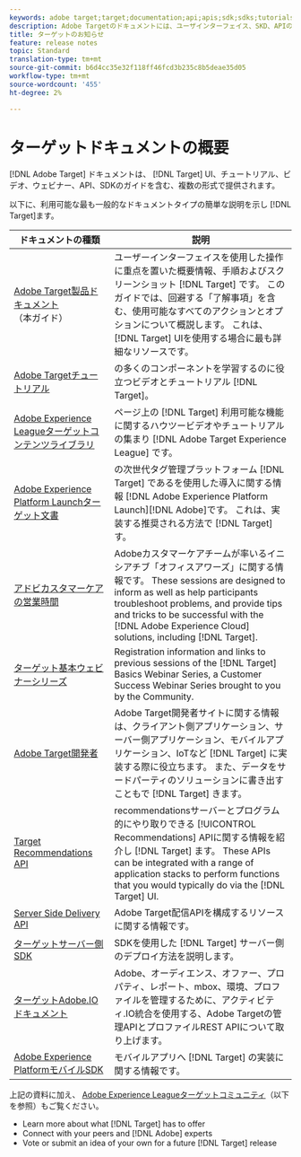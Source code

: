 ```yaml
---
keywords: adobe target;target;documentation;api;apis;sdk;sdks;tutorials;doc;documentation
description: Adobe Targetのドキュメントには、ユーザインターフェイス、SKD、APIの概要、チュートリアル、ガイドなど、複数の形式が用意されています。
title: ターゲットのお知らせ
feature: release notes
topic: Standard
translation-type: tm+mt
source-git-commit: b6d4cc35e32f118ff46fcd3b235c8b5deae35d05
workflow-type: tm+mt
source-wordcount: '455'
ht-degree: 2%

---
```



# ターゲットドキュメントの概要

[!DNL Adobe Target] ドキュメントは、 [!DNL Target] UI、チュートリアル、ビデオ、ウェビナー、API、SDKのガイドを含む、複数の形式で提供されます。

以下に、利用可能な最も一般的なドキュメントタイプの簡単な説明を示し [!DNL Target]ます。

| ドキュメントの種類 | 説明 |
| --- | --- |
| [Adobe Target製品ドキュメント](/help/target-home.md)<br>（本ガイド） | ユーザーインターフェイスを使用した操作に重点を置いた概要情報、手順およびスクリーンショット [!DNL Target] です。 このガイドでは、回避する「了解事項」を含む、使用可能なすべてのアクションとオプションについて概説します。 これは、 [!DNL Target] UIを使用する場合に最も詳細なリソースです。 |
| [Adobe Targetチュートリアル](https://docs.adobe.com/content/help/en/target-learn/tutorials/overview.html) | の多くのコンポーネントを学習するのに役立つビデオとチュートリアル [!DNL Target]。 |
| [Adobe Experience Leagueターゲットコンテンツライブラリ](https://guided.adobe.com/#recommended/solutions/target) | ページ上の [!DNL Target] 利用可能な機能に関するハウツービデオやチュートリアルの集まり [!DNL Adobe Target Experience League] です。 |
| [Adobe Experience Platform Launchターゲット文書](/help/c-implementing-target/c-implementing-target-for-client-side-web/how-to-deployatjs/cmp-implementing-target-using-adobe-launch.md) | の次世代タグ管理プラットフォーム [!DNL Target] であるを使用した導入に関する情報 [!DNL Adobe Experience Platform Launch][!DNL Adobe]です。 これは、実装する推奨される方法で [!DNL Target]す。 |
| [アドビカスタマーケアの営業時間](/help/cmp-resources-and-contact-information.md#concept_58EA30379D3B48C4848BA2A8C464A5B7) | Adobeカスタマーケアチームが率いるイニシアチブ「オフィスアワーズ」に関する情報です。 These sessions are designed to inform as well as help participants troubleshoot problems, and provide tips and tricks to be successful with the [!DNL Adobe Experience Cloud] solutions, including [!DNL Target]. |
| [ターゲット基本ウェビナーシリーズ](https://landing.adobe.com/acs/2018/na/adobe-target/registration.html) | Registration information and links to previous sessions of the [!DNL Target] Basics Webinar Series, a Customer Success Webinar Series brought to you by the Community. |
| [Adobe Target開発者](http://developers.adobetarget.com/) | Adobe Target開発者サイトに関する情報は、クライアント側アプリケーション、サーバー側アプリケーション、モバイルアプリケーション、IoTなど [!DNL Target] に実装する際に役立ちます。 また、データをサードパーティのソリューションに書き出すこともで [!DNL Target] きます。 |
| [Target Recommendations API](https://developers.adobetarget.com/api/recommendations/) | recommendationsサーバーとプログラム的にやり取りできる [!UICONTROL Recommendations] APIに関する情報を紹介し [!DNL Target] ます。 These APIs can be integrated with a range of application stacks to perform functions that you would typically do via the [!DNL Target] UI. |
| [Server Side Delivery API](https://developers.adobetarget.com/api/delivery-api/) | Adobe Target配信APIを構成するリソースに関する情報です。 |
| [ターゲットサーバー側SDK](https://adobetarget-sdks.gitbook.io/docs/) | SDKを使用した [!DNL Target] サーバー側のデプロイ方法を説明します。 |
| [ターゲットAdobe.IOドキュメント](http://developers.adobetarget.com/api/#introduction) | Adobe、オーディエンス、オファー、プロパティ、レポート、mbox、環境、プロファイルを管理するために、アクティビティ.IO統合を使用する、Adobe Targetの管理APIとプロファイルREST APIについて取り上げます。 |
| [Adobe Experience PlatformモバイルSDK](https://aep-sdks.gitbook.io/docs/using-mobile-extensions/adobe-target) | モバイルアプリへ [!DNL Target] の実装に関する情報です。 |

上記の資料に加え、 [Adobe Experience Leagueターゲットコミュニティ](https://experienceleaguecommunities.adobe.com/t5/adobe-target/ct-p/adobe-target-community)（以下を参照）もご覧ください。

* Learn more about what [!DNL Target] has to offer
* Connect with your peers and [!DNL Adobe] experts
* Vote or submit an idea of your own for a future [!DNL Target] release